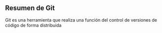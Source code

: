 ##  Resumen de Git
Git es una herramienta que realiza una función del control de versiones de código de forma distribuida
